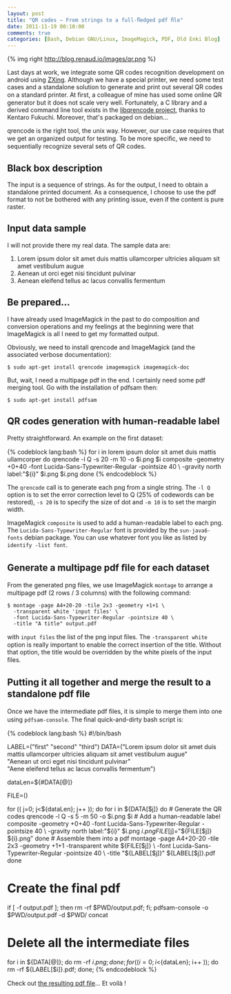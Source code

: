 ```yaml
---
layout: post
title: "QR codes − From strings to a full-ﬂedged pdf ﬁle"
date: 2011-11-19 00:10:00
comments: true
categories: [Bash, Debian GNU/Linux, ImageMagick, PDF, Old Enki Blog]
---
```


{% img right http://blog.renaud.io/images/qr.png %}

<span itemprop="description">Last days at work, we integrate some QR codes recognition development on android using [ZXing](http://code.google.com/p/zxing/). Although we have a special printer, we need some test cases and a standalone solution to generate and print out several QR codes on a standard printer. At ﬁrst, a colleague of mine has used some online QR generator but it does not scale very well. Fortunately, a C library and a derived command line tool exists in the [libqrencode project](http://fukuchi.org/works/qrencode/index.en.html), thanks to Kentaro Fukuchi. Moreover, that's packaged on debian…</span>

qrencode is the right tool, the unix way. However, our use case requires that we get an organized output for testing. To be more speciﬁc, we need to sequentially recognize several sets of QR codes.

Black box description
---------------------

The input is a sequence of strings. As for the output, I need to obtain a standalone printed document. As a consequence, I choose to use the pdf format to not be bothered with any printing issue, even if the content is pure raster.

Input data sample
-----------------

I will not provide there my real data. The sample data are:

1. Lorem ipsum dolor sit amet duis mattis ullamcorper ultricies aliquam sit amet vestibulum augue
2. Aenean ut orci eget nisi tincidunt pulvinar
3. Aenean eleifend tellus ac lacus convallis fermentum


Be prepared…
------------

I have already used ImageMagick in the past to do composition and conversion operations and my feelings at the beginning were that ImageMagick is all I need to get my formatted output.

Obviously, we need to install qrencode and ImageMagick (and the associated verbose documentation):

    $ sudo apt-get install qrencode imagemagick imagemagick-doc

But, wait, I need a multipage pdf in the end. I certainly need some pdf merging tool. Go with the installation of pdfsam then:

    $ sudo apt-get install pdfsam


QR codes generation with human-readable label
---------------------------------------------

Pretty straightforward. An example on the ﬁrst dataset:

{% codeblock lang:bash %}
for i in lorem ipsum dolor sit amet duis mattis ullamcorper
do
    qrencode -l Q -s 20 -m 10 -o $i.png $i
    composite -geometry +0+40 -font Lucida-Sans-Typewriter-Regular -pointsize 40 \
        -gravity north label:"${i}" $i.png $i.png
done
{% endcodeblock %}

The `qrencode` call is to generate each png from a single string. The `-l Q` option is to set the error correction level to Q (25% of codewords can be restored), `-s 20` is to specify the size of dot and `-m 10` is to set the margin width.

ImageMagick `composite` is used to add a human-readable label to each png. The `Lucida-Sans-Typewriter-Regular` font is provided by the `sun-java6-fonts` debian package. You can use whatever font you like as listed by `identify -list font`.


Generate a multipage pdf ﬁle for each dataset
---------------------------------------------

From the generated png ﬁles, we use ImageMagick `montage` to arrange a multipage pdf (2 rows / 3 columns) with the following command:

    $ montage -page A4+20-20 -tile 2x3 -geometry +1+1 \
      -transparent white 'input files' \
      -font Lucida-Sans-Typewriter-Regular -pointsize 40 \
      -title "A title" output.pdf

with `input files` the list of the png input ﬁles. The `-transparent white` option is really important to enable the correct insertion of the title. Without that option, the title would be overridden by the white pixels of the input ﬁles.

Putting it all together and merge the result to a standalone pdf ﬁle
--------------------------------------------------------------------

Once we have the intermediate pdf ﬁles, it is simple to merge them into one using `pdfsam-console`. The ﬁnal quick-and-dirty bash script is:

{% codeblock lang:bash %}
#!/bin/bash

LABEL=("first" "second" "third")
DATA=("Lorem ipsum dolor sit amet duis mattis ullamcorper ultricies aliquam sit amet vestibulum augue" \
    "Aenean ut orci eget nisi tincidunt pulvinar" \
    "Aene eleifend tellus ac lacus convallis fermentum")

dataLen=${#DATA[@]}

FILE=()

for (( j=0; j<${dataLen}; j++ ));
do
    for i in ${DATA[$j]}
    do
        # Generate the QR codes
        qrencode -l Q -s 5 -m 50 -o $i.png $i
        # Add a human-readable label
        composite -geometry +0+40 -font Lucida-Sans-Typewriter-Regular -pointsize 40 \
            -gravity north label:"${i}" $i.png $i.png
        FILE[$j]="${FILE[$j]} ${i}.png"
    done
    # Assemble them into a pdf
    montage -page A4+20-20 -tile 2x3 -geometry +1+1 -transparent white ${FILE[$j]} \
        -font Lucida-Sans-Typewriter-Regular -pointsize 40 \
        -title "${LABEL[$j]}" ${LABEL[$j]}.pdf
done

# Create the final pdf
if [ -f output.pdf ]; then rm -rf $PWD/output.pdf; fi;
pdfsam-console -o $PWD/output.pdf -d $PWD/ concat

# Delete all the intermediate files
for i in ${DATA[@]}; do rm -rf ${i}.png ;done;
for (( i=0; i<${dataLen}; i++ )); do rm -rf ${LABEL[$i]}.pdf; done;
{% endcodeblock %}

Check out [the resulting pdf ﬁle](http://blog.renaud.io/data/qr.pdf)… Et voilà !
